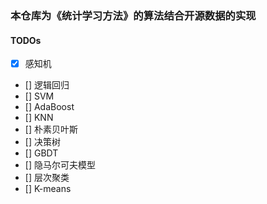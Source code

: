 ### 本仓库为《统计学习方法》的算法结合开源数据的实现

#### TODOs
- [x] 感知机
- [] 逻辑回归
- [] SVM
- [] AdaBoost
- [] KNN
- [] 朴素贝叶斯
- [] 决策树
- [] GBDT
- [] 隐马尔可夫模型
- [] 层次聚类
- [] K-means